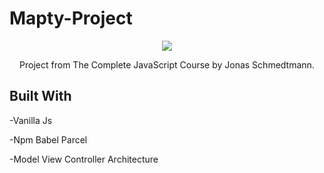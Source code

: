# Mapty-Project

<p align="center">
  <img src="https://user-images.githubusercontent.com/83467033/143700734-7d3b86eb-e427-4b7f-9c10-32c1b6115d3d.PNG" />
</p>

<p align="center">
  Project from The Complete JavaScript Course by Jonas Schmedtmann.
</p>

## Built With

-Vanilla Js

-Npm Babel Parcel

-Model View Controller Architecture

